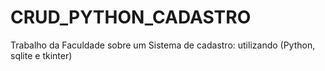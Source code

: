 # CRUD_PYTHON_CADASTRO
Trabalho da Faculdade sobre um Sistema de cadastro: utilizando (Python, sqlite e tkinter)
